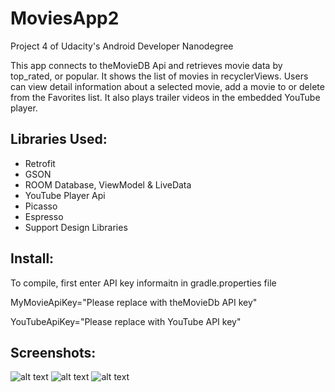 # MoviesApp2

Project 4 of Udacity's Android Developer Nanodegree

This app connects to theMovieDB Api and retrieves movie data by top_rated, 
or popular.  It shows the list of movies in recyclerViews.  Users can view detail information about a selected movie, 
add a movie to or delete from the Favorites list.  It also plays trailer videos in the embedded YouTube player.



## Libraries Used:
* Retrofit
* GSON
* ROOM Database, ViewModel & LiveData
* YouTube Player Api
* Picasso
* Espresso
* Support Design Libraries



## Install:
To compile, first enter API key informaitn in gradle.properties file

MyMovieApiKey="Please replace with theMovieDb API key"

YouTubeApiKey="Please replace with YouTube API key"



## Screenshots:
![alt text](https://github.com/go8minMile/MoviesApp2/blob/master/MoviesApp2List.png)
![alt text](https://github.com/go8minMile/MoviesApp2/blob/master/MoviesApp2Detail.png)
![alt text](https://github.com/go8minMile/MoviesApp2/blob/master/MoviesApp2Favorites.png)
